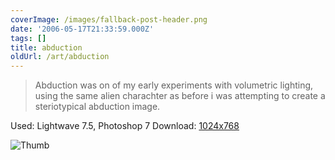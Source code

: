 ```yaml
---
coverImage: /images/fallback-post-header.png
date: '2006-05-17T21:33:59.000Z'
tags: []
title: abduction
oldUrl: /art/abduction
---
```


> Abduction was on of my early experiments with volumetric lighting, using the same alien charachter as before i was attempting to create a steriotypical abduction image.

Used: Lightwave 7.5, Photoshop 7
Download: [1024x768](https://www.mikecann.co.uk/Images/Art-Full/abduction.jpg)

![Thumb](https://www.mikecann.co.uk/Images/Art-Thumbs/abduction.gif "Thumb")
